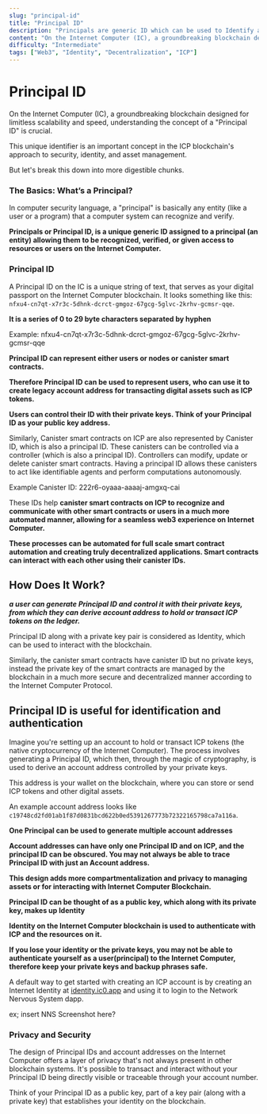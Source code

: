 ```yaml
---
slug: "principal-id"
title: "Principal ID"
description: "Principals are generic ID which can be used to Identify and authenticate with assets or services on the Internet Computer"
content: "On the Internet Computer (IC), a groundbreaking blockchain designed for limitless scalability and speed, understanding the concept of a \"Principal ID\" is crucial. This unique identifier is an important concept in the ICP blockchain's approach to security, identity, and asset management."
difficulty: "Intermediate"
tags: ["Web3", "Identity", "Decentralization", "ICP"]
---
```


# Principal ID

On the Internet Computer (IC), a groundbreaking blockchain designed for limitless scalability and speed, understanding the concept of a "Principal ID" is crucial.

This unique identifier is an important concept in the ICP blockchain's approach to security, identity, and asset management.

But let's break this down into more digestible chunks.

### The Basics: What’s a Principal?

In computer security language, a "principal" is basically any entity (like a user or a program) that a computer system can recognize and verify.

**Principals or Principal ID, is a unique generic ID assigned to a principal (an entity) allowing them to be recognized, verified, or given access to resources or users on the Internet Computer.**

### Principal ID

A Principal ID on the IC is a unique string of text, that serves as your digital passport on the Internet Computer blockchain. It looks something like this: `nfxu4-cn7qt-x7r3c-5dhnk-dcrct-gmgoz-67gcg-5glvc-2krhv-gcmsr-qqe`.

**It is a series of 0 to 29 byte characters separated by hyphen**

Example: nfxu4-cn7qt-x7r3c-5dhnk-dcrct-gmgoz-67gcg-5glvc-2krhv-gcmsr-qqe

**Principal ID can represent either users or nodes or canister smart contracts.**

**Therefore Principal ID can be used to represent users, who can use it to create legacy account address for transacting digital assets such as ICP tokens.**

**Users can control their ID with their private keys. Think of your Principal ID as your public key address.**

Similarly, Canister smart contracts on ICP are also represented by Canister ID, which is also a principal ID. These canisters can be controlled via a controller (which is also a principal ID). Controllers can modify, update or delete canister smart contracts. Having a principal ID allows these canisters to act like identifiable agents and perform computations autonomously.

Example Canister ID: 222r6-oyaaa-aaaaj-amgxq-cai

These IDs help **canister smart contracts on ICP to recognize and communicate with other smart contracts or users in a much more automated manner, allowing for a seamless web3 experience on Internet Computer.**

**These processes can be automated for full scale smart contract automation and creating truly decentralized applications. Smart contracts can interact with each other using their canister IDs.**

## How Does It Work?

**_a user can generate Principal ID and control it with their private keys, from which they can derive account address to hold or transact ICP tokens on the ledger._**

Principal ID along with a private key pair is considered as Identity, which can be used to interact with the blockchain.

Similarly, the canister smart contracts have canister ID but no private keys, instead the private key of the smart contracts are managed by the blockchain in a much more secure and decentralized manner according to the Internet Computer Protocol.

## Principal ID is useful for identification and authentication

Imagine you're setting up an account to hold or transact ICP tokens (the native cryptocurrency of the Internet Computer). The process involves generating a Principal ID, which then, through the magic of cryptography, is used to derive an account address controlled by your private keys.

This address is your wallet on the blockchain, where you can store or send ICP tokens and other digital assets.

An example account address looks like `c19748cd2fd01ab1f87d0831bcd622b0ed5391267773b72322165798ca7a116a`.

**One Principal can be used to generate multiple account addresses**

**Account addresses can have only one Principal ID and on ICP, and the principal ID can be obscured. You may not always be able to trace Principal ID with just an Account address.**

**This design adds more compartmentalization and privacy to managing assets or for interacting with Internet Computer Blockchain.**

**Principal ID can be thought of as a public key, which along with its private key, makes up Identity**

**Identity on the Internet Computer blockchain is used to authenticate with ICP and the resources on it.**

**If you lose your identity or the private keys, you may not be able to authenticate yourself as a user(principal) to the Internet Computer, therefore keep your private keys and backup phrases safe.**

A default way to get started with creating an ICP account is by creating an Internet Identity at [identity.ic0.app](https://www.notion.so/Principal-ID-cb1169154b7744f18d9619be8bde23a6?pvs=21) and using it to login to the Network Nervous System dapp.

ex; insert NNS Screenshot here?

### Privacy and Security

The design of Principal IDs and account addresses on the Internet Computer offers a layer of privacy that's not always present in other blockchain systems. It's possible to transact and interact without your Principal ID being directly visible or traceable through your account number.

Think of your Principal ID as a public key, part of a key pair (along with a private key) that establishes your identity on the blockchain.
